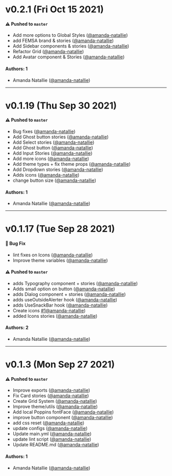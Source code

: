 # v0.2.1 (Fri Oct 15 2021)

#### ⚠️ Pushed to `master`

- Add more options to Global Styles ([@amanda-natallie](https://github.com/amanda-natallie))
- add FEMSA brand & stories ([@amanda-natallie](https://github.com/amanda-natallie))
- Add Sidebar components & stories ([@amanda-natallie](https://github.com/amanda-natallie))
- Refactor Grid ([@amanda-natallie](https://github.com/amanda-natallie))
- Add Avatar component & Stories ([@amanda-natallie](https://github.com/amanda-natallie))

#### Authors: 1

- Amanda Natallie ([@amanda-natallie](https://github.com/amanda-natallie))

---

# v0.1.19 (Thu Sep 30 2021)

#### ⚠️ Pushed to `master`

- Bug fixes ([@amanda-natallie](https://github.com/amanda-natallie))
- Add Ghost button stories ([@amanda-natallie](https://github.com/amanda-natallie))
- Add Select stories ([@amanda-natallie](https://github.com/amanda-natallie))
- Add Ghost button ([@amanda-natallie](https://github.com/amanda-natallie))
- Add Input Stories ([@amanda-natallie](https://github.com/amanda-natallie))
- Add more icons ([@amanda-natallie](https://github.com/amanda-natallie))
- Add theme types + fix theme props ([@amanda-natallie](https://github.com/amanda-natallie))
- Add Dropdown stories ([@amanda-natallie](https://github.com/amanda-natallie))
- Adds icons ([@amanda-natallie](https://github.com/amanda-natallie))
- change button size ([@amanda-natallie](https://github.com/amanda-natallie))

#### Authors: 1

- Amanda Natallie ([@amanda-natallie](https://github.com/amanda-natallie))

---

# v0.1.17 (Tue Sep 28 2021)

#### 🐛 Bug Fix

- lint fixes on Icons ([@amanda-natallie](https://github.com/amanda-natallie))
- Improve theme variables ([@amanda-natallie](https://github.com/amanda-natallie))

#### ⚠️ Pushed to `master`

- adds Typography component + stories ([@amanda-natallie](https://github.com/amanda-natallie))
- Adds small option on button ([@amanda-natallie](https://github.com/amanda-natallie))
- adds Dialog component + stories ([@amanda-natallie](https://github.com/amanda-natallie))
- adds useOutsideAlerter hook ([@amanda-natallie](https://github.com/amanda-natallie))
- adds UseSnackBar hook ([@amanda-natallie](https://github.com/amanda-natallie))
- Create icons [#1](https://github.com/ValloriSolutions/foa-design-system/pull/1)[@amanda-natallie](https://github.com/amanda-natallie))
- added Icons stories ([@amanda-natallie](https://github.com/amanda-natallie))

#### Authors: 2

- Amanda Natallie ([@amanda-natallie](https://github.com/amanda-natallie))

---

# v0.1.3 (Mon Sep 27 2021)

#### ⚠️ Pushed to `master`

- Improve exports ([@amanda-natallie](https://github.com/amanda-natallie))
- Fix Card stories ([@amanda-natallie](https://github.com/amanda-natallie))
- Create Grid System ([@amanda-natallie](https://github.com/amanda-natallie))
- Improve theme/utils ([@amanda-natallie](https://github.com/amanda-natallie))
- Add local Poppins fontFace ([@amanda-natallie](https://github.com/amanda-natallie))
- improve button component ([@amanda-natallie](https://github.com/amanda-natallie))
- add css reset ([@amanda-natallie](https://github.com/amanda-natallie))
- update configs ([@amanda-natallie](https://github.com/amanda-natallie))
- Update main.yml ([@amanda-natallie](https://github.com/amanda-natallie))
- update lint script ([@amanda-natallie](https://github.com/amanda-natallie))
- Update README.md ([@amanda-natallie](https://github.com/amanda-natallie))

#### Authors: 1

- Amanda Natallie ([@amanda-natallie](https://github.com/amanda-natallie))
